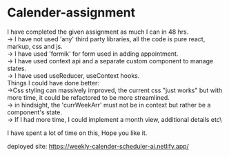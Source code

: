 # Calender-assignment

I have completed the given assignment as much I can in 48 hrs.\
-> I have not used 'any' third party libraries, all the code is pure react, markup, css and js.\
-> I have used 'formik' for form used in adding appointment.\
-> I have used context api and a separate custom component to manage states.\
-> I have used useReducer, useContext hooks.\
Things I could have done better:\
->Css styling can massively improved, the current css "just works" but with more time, it could be refactored to be more streamlined.\
-> in hindsight, the 'currWeekArr' must not be in context but rather be a component's state.\
-> If I had more time, I could implement a month view, additional details etc\

I have spent a lot of time on this, Hope you like it.

deployed site: https://weekly-calender-scheduler-aj.netlify.app/
